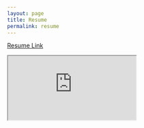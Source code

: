 ```yaml
---
layout: page
title: Resume
permalink: resume
---
```

[Resume Link](https://docs.google.com/document/d/e/2PACX-1vQRw74RTS6SzitUNKB7SKLzlMBL62SLiUgKuuj2gDXvEjqzzGVATcUCgSeJOsL2CXpBZRch-ICQSfMm/pub)
<iframe src="https://docs.google.com/document/d/e/2PACX-1vQRw74RTS6SzitUNKB7SKLzlMBL62SLiUgKuuj2gDXvEjqzzGVATcUCgSeJOsL2CXpBZRch-ICQSfMm/pub?embedded=true"></iframe>
